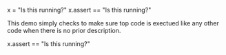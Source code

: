   x = "Is this running?" 
  x.assert == "Is this running?"

This demo simply checks to make sure top code is exectued
like any other code when there is no prior description.

  x.assert == "Is this running?"

